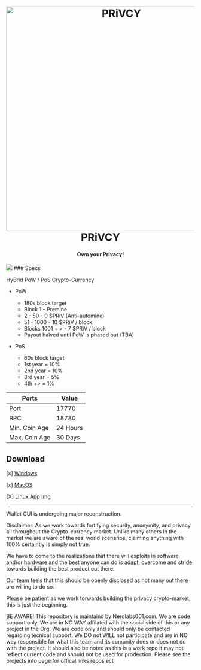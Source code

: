 <h1 align="center">
	<a href="https://github.com/privcycoin/"><img src="https://privcy.eu/assets/logo/PRiVCY_LOGO_2_green.png" alt="PRiVCY" width="600"></a>
      <BR>PRiVCY
</h1>
<h4 align="center">Own your Privacy!</h4>
<img src="https://travis-ci.com/Dev197/privcy.svg?branch=master">
### Specs

HyBrid PoW / PoS Crypto-Currency

* PoW
	* 180s block target
	* Block 1 - Premine
	* 2 - 50 - 0 $PRiV (Anti-automine)
	* 51 - 1000 - 10 $PRiV / block
	* Blocks 1001 + > - 7 $PRiV / block
	* Payout halved until PoW is phased out (TBA)

* PoS	
	* 60s block target
	* 1st year = 10%
	* 2nd year = 10%
	* 3rd year = 5%
	* 4th +> = 1%

Ports  | Value
------------- | -------------
Port | 17770
RPC  | 18780
Min. Coin Age | 24 Hours
Max. Coin Age | 30 Days


## Download

[x] [Windows](https://github.com/privcycoin/privcy/releases/download/1.2.1.0/PRiVCY-qt.exe)

[x] [MacOS](https://github.com/privcycoin/privcy/releases/download/1.2.1.0/PRiVCY-Qt.dmg)

[X] [Linux App Img](https://github.com/privcycoin/privcy/releases/download/1.2.1.0/PRiVCY_Wallet-x86_64.AppImage)


- - - -
Wallet GUI is undergoing major reconstruction.


Disclaimer: As we work towards fortifying security, anonymity, and privacy all throughout the Crypto-currency market. Unlike many others in the market we are aware of the real world scenarios, claiming anything with 100% certaintiy is simply not true. 

We have to come to the realizations that there will exploits in software and/or hardware and the best anyone can do is adapt, overcome and stride towards building the best product out there.

Our team feels that this should be openly disclosed as not many out there are willing to do so.

Please be patient as we work torwards building the privacy crypto-market, this is just the beginning.  

BE AWARE! This repository is maintaind by Nerdlabs001.com. We are code support only. We are in NO WAY affilated with the social side of this or any project in the Org. We are code only and should only be contacted regarding tecnical support. We DO not WILL not participate and are in NO way responsible for what this team and its comunity does or does not do with the project. It should also be noted as this is a work repo it may not reflect current code and should not be used for prodection. Please see the projects info page for offical links repos ect
